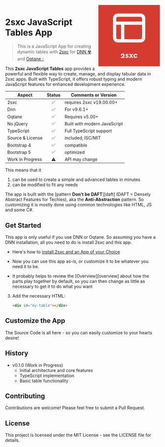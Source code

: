 <img src="app-icon.png" align="right" width="200px">

# 2sxc JavaScript Tables App

> This is a JavaScript App for creating dynamic tables with [2sxc](https://2sxc.org) for [DNN ☢️](https://www.dnnsoftware.com/) and [Oqtane 💧](https://www.oqtane.org/)

This **2sxc JavaScript Tables** app provides a powerful and flexible way to create, manage, and display tabular data in 2sxc apps. Built with TypeScript, it offers robust typing and modern JavaScript features for enhanced development experience.

| Aspect              | Status | Comments or Version
| ------------------- | :----: | -------------------
| 2sxc                | ✅    | requires 2sxc v19.00.00+
| Dnn                 | ✅    | For v9.6.1+
| Oqtane              | ✅    | Requires v5.00+
| No jQuery           | ✅    | Built with modern JavaScript
| TypeScript          | ✅    | Full TypeScript support
| Source & License    | ✅    | included, ISC/MIT
| Bootstrap 4         | ✅    | compatible
| Bootstrap 5         | ✅    | optimized
| Work in Progress    | ⚠️    | API may change

This means that it

1. can be used to create a simple and advanced tables in minutes
2. can be modified to fit any needs

The app is built with the [pattern **Don't be DAFT**][daft] (DAFT = Densely Abstract Features for Techies), aka the **Anti-Abstraction** pattern.
So customizing it is mostly done using common technologies like HTML, JS and some C#.

## Get Started

This app is only useful if you use DNN or Oqtane. So assuming you have a DNN installation, all you need to do is install 2sxc and this app.

* Here's how to [install 2sxc and an App of your Choice](https://2sxc.org/en/apps/app/mobius-forms-v5-with-mailchimp-recaptcha-polymorph-weback-and-more-hybrid-for-dnn-and-oqtane)

* Now you can use this app as-is, or customize it to be whatever you need it to be.

* It probably helps to review the [Overview][overview] about how the parts play together by default, so you can then change as little as necessary to get it to do what you want

3. Add the necessary HTML:
   ```html
   <div id="my-table"></div>
   ```

## Customize the App

The Source Code is all here - so you can easily customize to your hearts desire!

## History

* v0.1.0 (Work in Progress)
  * Initial architecture and core features
  * TypeScript implementation
  * Basic table functionality

## Contributing

Contributions are welcome! Please feel free to submit a Pull Request.

## License

This project is licensed under the MIT License - see the LICENSE file for details.
